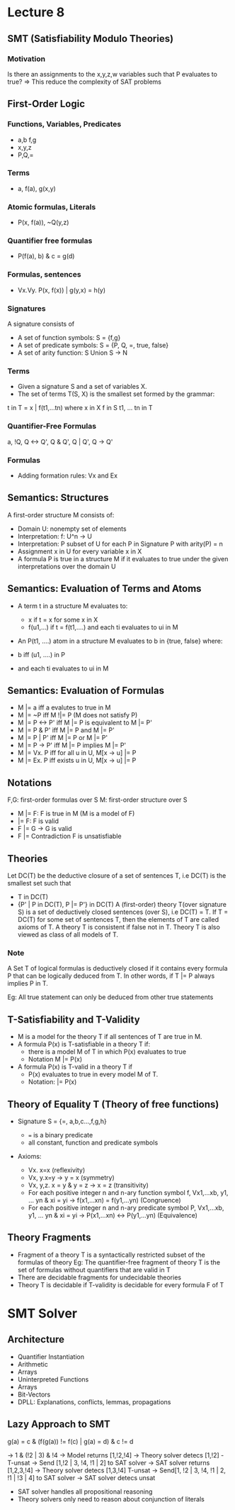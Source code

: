 # Lecture 8

## SMT (Satisfiability Modulo Theories)

### Motivation
Is there an assignments to the x,y,z,w variables such that P evaluates to true? 
=> This reduce the complexity of SAT problems

## First-Order Logic

### Functions, Variables, Predicates
- a,b f,g
- x,y,z
- P,Q,=

### Terms
- a, f(a), g(x,y)

### Atomic formulas, Literals
- P(x, f(a)), ~Q(y,z)

### Quantifier free formulas
- P(f(a), b) & c = g(d)

### Formulas, sentences
- Vx.Vy. P(x, f(x)) | g(y,x) = h(y)

### Signatures
A signature consists of 
- A set of function symbols: S = {f,g}
- A set of predicate symbols: S = {P, Q, =, true, false}
- A set of arity function: S Union S -> N

### Terms
- Given a signature S and a set of variables X.
- The set of terms T(S, X) is the smallest set formed by the grammar:

t in T = x | f(t1,...tn)
where x in X
      f in S t1, ... tn in T

### Quantifier-Free Formulas
a, !Q, Q <-> Q', Q & Q', Q | Q', Q -> Q'

### Formulas
- Adding formation rules: Vx and Ex

<!-- Ask professor Wies to understand this -->
## Semantics: Structures
A first-order structure M consists of: 
- Domain U: nonempty set of elements
- Interpretation: f: U^n -> U
- Interpretation: P subset of U for each P in Signature P with arity(P) = n
- Assignment x in U for every variable x in X
- A formula P is true in a structure M if it evaluates to true under the given interpretations over the domain U

## Semantics: Evaluation of Terms and Atoms
- A term t in a structure M evaluates to:
    - x if t = x for some x in X
    - f(u1,...) if t = f(t1,....) and each ti evaluates to ui in M

- An P(t1, ....) atom in a structure M evaluates to b in {true, false} where:
 - b iff (u1, ....) in P
 - and each ti evaluates to ui in M

## Semantics: Evaluation of Formulas
- M |= a iff a evalutes to true in M
- M |= ~P iff M !|= P (M does not satisfy P)
- M |= P <-> P' iff M |= P is equivalent to M |= P'
- M |= P & P' iff M |= P and M |= P'
- M |= P | P' iff M |= P or M |= P'
- M |= P -> P' iff M |= P implies M |= P'
- M |= Vx. P iff for all u in U, M[x -> u] |= P
- M |= Ex. P iff exists u in U, M[x -> u] |= P

## Notations 
F,G: first-order formulas over S
M: first-order structure over S
- M |= F: F is true in M (M is a model of F)
- |= F: F is valid
- F |= G -> G is valid
- F |= Contradiction F is unsatisfiable

<!-- Ask about this and expand -->
## Theories
Let DC(T) be the deductive closure of a set of sentences T, i.e DC(T) is the smallest set such that
- T in DC(T)
- {P' | P in DC(T), P |= P'} in DC(T)
A (first-order) theory T(over signature S) is a set of
deductively closed sentences (over S), i.e DC(T) = T.
If T = DC(T) for some set of sentences T, then the elements
of T are called axioms of T.
A theory T is consistent if false not in T.
Theory T is also viewed as class of all models of T.

### Note
A Set T of logical formulas is deductively closed if it contains every formula P that can be logically deduced from T. In other words, if T |= P always implies P in T.

Eg: All true statement can only be deduced from other true statements

## T-Satisfiability and T-Validity
- M is a model for the theory T if all sentences of T are true in M.
- A formula P(x) is T-satisfiable in a theory T if:
    - there is a model M of T in which P(x) evaluates to true
    - Notation M |= P(x)
- A formula P(x) is T-valid in a theory T if 
    - P(x) evaluates to true in every model M of T.
    - Notation: |= P(x)

## Theory of Equality T (Theory of free functions)
- Signature S = {=, a,b,c...,f,g,h}
    - `=` is a binary predicate
    - all constant, function and predicate symbols

- Axioms:
    - Vx. x=x (reflexivity)
    - Vx, y.x=y -> y = x (symmetry)
    - Vx, y,z. x = y & y = z -> x = z (transitivity)
    - For each positive integer n and n-ary function symbol f,
    Vx1,...xb, y1, ... yn & xi = yi -> f(x1,...xn) = f(y1,...yn) (Congruence)
    - For each positive integer n and n-ary predicate symbol P,
    Vx1,...xb, y1, ... yn & xi = yi -> P(x1,...xn) <-> P(y1,...yn) (Equivalence)

## Theory Fragments
- Fragment of a theory T is a syntactically restricted subset of the formulas of theory
Eg: The quantifier-free fragment of theory T is the set of formulas without quantifiers that are valid in T
- There are decidable fragments for undecidable theories
- Theory T is decidable if T-validity is decidable for every formula F of T

# SMT Solver

## Architecture
- Quantifier Instantiation
- Arithmetic
- Arrays
- Uninterpreted Functions
- Arrays
- Bit-Vectors
- DPLL: Explanations, conflicts, lemmas, propagations

<!-- Explanation detailed for this approach -->
## Lazy Approach to SMT

g(a) = c & (f(g(a)) != f(c) | g(a) = d) & c != d

-> 1 & (!2 | 3) & !4
-> Model returns [1,!2,!4]
-> Theory solver detecs [1,!2] - T-unsat
-> Send [1,!2 | 3, !4, !1 | 2] to SAT solver
-> SAT solver returns [1,2,3,!4]
-> Theory solver detecs [1,3,!4] T-unsat
-> Send[1, !2 | 3, !4, !1 | 2, !1 | !3 | 4] to SAT solver
-> SAT solver detecs unsat

- SAT solver handles all propositional reasoning
- Theory solvers only need to reason about conjunction of literals





